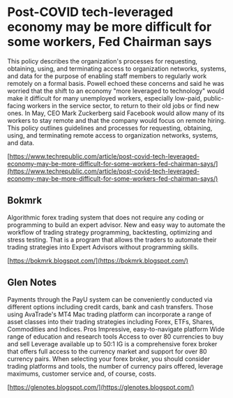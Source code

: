 # Post-COVID tech-leveraged economy may be more difficult for some workers, Fed Chairman says

This policy describes the organization's processes for requesting, obtaining, using, and terminating access to organization networks, systems, and data for the purpose of enabling staff members to regularly work remotely on a formal basis.
Powell echoed these concerns and said he was worried that the shift to an economy "more leveraged to technology" would make it difficult for many unemployed workers, especially low-paid, public-facing workers in the service sector, to return to their old jobs or find new ones.
In May, CEO Mark Zuckerberg said  Facebook would allow many of its workers to stay remote and that the company would focus on remote hiring.
This policy outlines guidelines and processes for requesting, obtaining, using, and terminating remote access to organization networks, systems, and data.

[https://www.techrepublic.com/article/post-covid-tech-leveraged-economy-may-be-more-difficult-for-some-workers-fed-chairman-says/](https://www.techrepublic.com/article/post-covid-tech-leveraged-economy-may-be-more-difficult-for-some-workers-fed-chairman-says/)

## Bokmrk

Algorithmic forex trading system that does not require any coding or programming to build an expert advisor.
New and easy way to automate the workflow of trading strategy programming, backtesting, optimizing and stress testing.
That is a program that allows the traders to automate their trading strategies into Expert Advisors without programming skills.

[https://bokmrk.blogspot.com/](https://bokmrk.blogspot.com/)

## Glen Notes

Payments through the PayU system can be conveniently conducted via different options including credit cards, bank and cash transfers.
Those using AvaTrade's MT4 Mac trading platform can incorporate a range of asset classes into their trading strategies including Forex, ETFs, Shares, Commodities and Indices.
Pros Impressive, easy-to-navigate platform Wide range of education and research tools Access to over 80 currencies to buy and sell Leverage available up to 50:1 IG is a comprehensive forex broker that offers full access to the currency market and support for over 80 currency pairs.
When selecting your forex broker, you should consider trading platforms and tools, the number of currency pairs offered, leverage maximums, customer service and, of course, costs.

[https://glenotes.blogspot.com/](https://glenotes.blogspot.com/)

